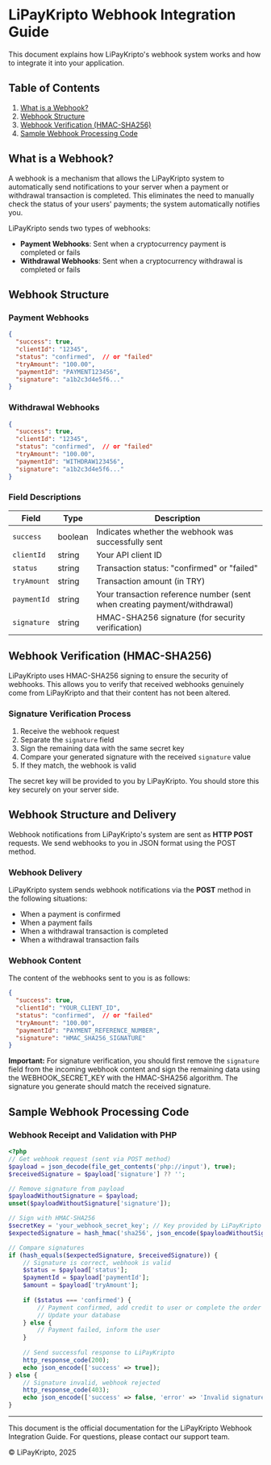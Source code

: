 # LiPayKripto Webhook Integration Guide

This document explains how LiPayKripto's webhook system works and how to integrate it into your application.

## Table of Contents

1. [What is a Webhook?](#what-is-a-webhook)
2. [Webhook Structure](#webhook-structure)
3. [Webhook Verification (HMAC-SHA256)](#webhook-verification-hmac-sha256)
4. [Sample Webhook Processing Code](#sample-webhook-processing-code)

## What is a Webhook?

A webhook is a mechanism that allows the LiPayKripto system to automatically send notifications to your server when a payment or withdrawal transaction is completed. This eliminates the need to manually check the status of your users' payments; the system automatically notifies you.

LiPayKripto sends two types of webhooks:
- **Payment Webhooks**: Sent when a cryptocurrency payment is completed or fails
- **Withdrawal Webhooks**: Sent when a cryptocurrency withdrawal is completed or fails

## Webhook Structure

### Payment Webhooks

```json
{
  "success": true,
  "clientId": "12345",
  "status": "confirmed",  // or "failed"
  "tryAmount": "100.00",
  "paymentId": "PAYMENT123456",
  "signature": "a1b2c3d4e5f6..."
}
```

### Withdrawal Webhooks

```json
{
  "success": true,
  "clientId": "12345",
  "status": "confirmed",  // or "failed"
  "tryAmount": "100.00",
  "paymentId": "WITHDRAW123456",
  "signature": "a1b2c3d4e5f6..."
}
```

### Field Descriptions

| Field | Type | Description |
|------|-----|----------|
| `success` | boolean | Indicates whether the webhook was successfully sent |
| `clientId` | string | Your API client ID |
| `status` | string | Transaction status: "confirmed" or "failed" |
| `tryAmount` | string | Transaction amount (in TRY) |
| `paymentId` | string | Your transaction reference number (sent when creating payment/withdrawal) |
| `signature` | string | HMAC-SHA256 signature (for security verification) |

## Webhook Verification (HMAC-SHA256)

LiPayKripto uses HMAC-SHA256 signing to ensure the security of webhooks. This allows you to verify that received webhooks genuinely come from LiPayKripto and that their content has not been altered.

### Signature Verification Process

1. Receive the webhook request
2. Separate the `signature` field
3. Sign the remaining data with the same secret key
4. Compare your generated signature with the received `signature` value
5. If they match, the webhook is valid

The secret key will be provided to you by LiPayKripto. You should store this key securely on your server side.

## Webhook Structure and Delivery

Webhook notifications from LiPayKripto's system are sent as **HTTP POST** requests. We send webhooks to you in JSON format using the POST method.

### Webhook Delivery

LiPayKripto system sends webhook notifications via the **POST** method in the following situations:
- When a payment is confirmed
- When a payment fails
- When a withdrawal transaction is completed
- When a withdrawal transaction fails

### Webhook Content

The content of the webhooks sent to you is as follows:

```json
{
  "success": true,
  "clientId": "YOUR_CLIENT_ID",
  "status": "confirmed",  // or "failed"
  "tryAmount": "100.00",
  "paymentId": "PAYMENT_REFERENCE_NUMBER",
  "signature": "HMAC_SHA256_SIGNATURE"
}
```

**Important:** For signature verification, you should first remove the `signature` field from the incoming webhook content and sign the remaining data using the WEBHOOK_SECRET_KEY with the HMAC-SHA256 algorithm. The signature you generate should match the received signature.

## Sample Webhook Processing Code

### Webhook Receipt and Validation with PHP

```php
<?php
// Get webhook request (sent via POST method)
$payload = json_decode(file_get_contents('php://input'), true);
$receivedSignature = $payload['signature'] ?? '';

// Remove signature from payload
$payloadWithoutSignature = $payload;
unset($payloadWithoutSignature['signature']);

// Sign with HMAC-SHA256
$secretKey = 'your_webhook_secret_key'; // Key provided by LiPayKripto
$expectedSignature = hash_hmac('sha256', json_encode($payloadWithoutSignature), $secretKey);

// Compare signatures
if (hash_equals($expectedSignature, $receivedSignature)) {
    // Signature is correct, webhook is valid
    $status = $payload['status'];
    $paymentId = $payload['paymentId'];
    $amount = $payload['tryAmount'];
    
    if ($status === 'confirmed') {
        // Payment confirmed, add credit to user or complete the order
        // Update your database
    } else {
        // Payment failed, inform the user
    }
    
    // Send successful response to LiPayKripto
    http_response_code(200);
    echo json_encode(['success' => true]);
} else {
    // Signature invalid, webhook rejected
    http_response_code(403);
    echo json_encode(['success' => false, 'error' => 'Invalid signature']);
}
```

---

This document is the official documentation for the LiPayKripto Webhook Integration Guide. For questions, please contact our support team.

© LiPayKripto, 2025